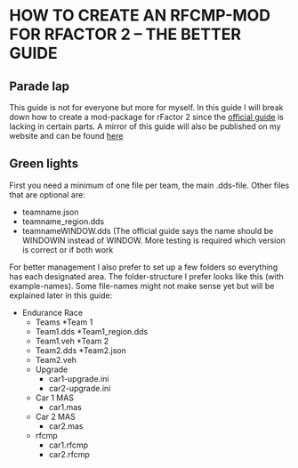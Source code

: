# HOW TO CREATE AN RFCMP-MOD FOR RFACTOR 2 – THE BETTER GUIDE

## Parade lap

This guide is not for everyone but more for myself. In this guide I will break down how to create a mod-package for rFactor 2 since the [official guide](https://docs.studio-397.com/users-guide/custom-liveries-how-to-make-an-update-rfcmp-for-league-use) is lacking in certain parts. A mirror of this guide will also be published on my website and can be found [here](https://davidmoll.net/2021/08/25/how-to-create-an-rfcmp-mod-for-rfactor-2-the-better-guide/)

## Green lights

First you need a minimum of one file per team, the main .dds-file. Other files that are optional are:

* teamname.json
* teamname_region.dds
* teamnameWINDOW.dds (The official guide says the name should be WINDOWIN instead of WINDOW. More testing is required which version is correct or if both work

For better management I also prefer to set up a few folders so everything has each designated area. The folder-structure I prefer looks like this (with example-names). Some file-names might not make sense yet but will be explained later in this guide:

* Endurance Race
  * Teams
  *Team 1
  * Team1.dds
   *Team1_region.dds
  * Team1.veh
  *Team 2
  * Team2.dds
   *Team2.json
  * Team2.veh
  * Upgrade
    * car1-upgrade.ini
    * car2-upgrade.ini
  * Car 1 MAS
    * car1.mas
  * Car 2 MAS
    * car2.mas
  * rfcmp
    * car1.rfcmp
    * car2.rfcmp
